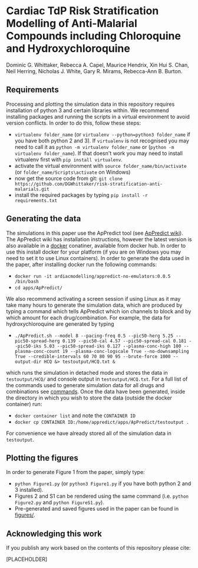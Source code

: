 # Cardiac TdP Risk Stratification Modelling of Anti-Malarial Compounds including Chloroquine and Hydroxychloroquine

Dominic G. Whittaker, Rebecca A. Capel, Maurice Hendrix, Xin Hui S. Chan, Neil Herring, Nicholas J. White, Gary R. Mirams, Rebecca-Ann B. Burton.

## Requirements

Processing and plotting the simulation data in this repository requires installation of python 3 and certain libraries within. We recommend installing packages and running the scripts in a virtual environment to avoid version conflicts. In order to do this, follow these steps:

- `virtualenv folder_name` (or `virtualenv --python=python3 folder_name` if you have both python 2 and 3). If `virtualenv` is not recognised you may need to call it as `python -m virtualenv folder_name` or (`python -m virtualenv folder_name`). If that doesn't work you may need to install virtualenv first with `pip install virtualenv`.
- activate the virtual environment with `source folder_name/bin/activate` (or `folder_name/Scripts\activate` on Windows)
- now get the source code from git: `git clone https://github.com/DGWhittaker/risk-stratification-anti-malarials.git`
- install the required packages by typing `pip install -r requirements.txt`

## Generating the data

The simulations in this paper use the ApPredict tool (see [ApPredict wiki](https://chaste.cs.ox.ac.uk/trac/wiki/ApPredict)). The ApPredict wiki has installation instructions, however the latest version is also available in a [docker](https://www.docker.com/) conatiner, available from docker hub. In order to use this install docker for your platform (if you are on Windows you may need to set it to use Linux containers). In order to generate the data used in the paper, after installing docker run the following commands:

- `docker run -it ardiacmodelling/appredict-no-emulators:0.0.5 /bin/bash`
- `cd apps/ApPredict/`

We also recommend activating a screen session if using Linux as it may take many hours to generate the simulation data, which are produced by typing a command which tells ApPredict which ion channels to block and by which amount for each drug/combination. For example, the data for hydroxychloroquine are generated by typing

- `./ApPredict.sh --model 8 --pacing-freq 0.5 --pic50-herg 5.25 --pic50-spread-herg 0.139 --pic50-cal 4.57 --pic50-spread-cal 0.181 --pic50-iks 5.03 --pic50-spread-iks 0.127 --plasma-conc-high 100 --plasma-conc-count 19 --plasma-conc-logscale True --no-downsampling True --credible-intervals 60 70 80 90 95 --brute-force 1000 --output-dir HCQ &> testoutput/HCQ.txt &`

which runs the simulation in detached mode and stores the data in `testoutput/HCQ/` and console output in `testoutput/HCQ.txt`. For a full list of the commands used to generate simulation data for all drugs and combinations see [commands](./commands). Once the data have been generated, inside the directory in which you wish to store the data (outside the docker container) run:

- `docker container list` and note the `CONTAINER ID`
- `docker cp CONTAINER ID:/home/appredict/apps/ApPredict/testoutput .` 

For convenience we have already stored all of the simulation data in `testoutput`.

## Plotting the figures

In order to generate Figure 1 from the paper, simply type:

- `python Figure1.py` (or `python3 Figure1.py` if you have both python 2 and 3 installed).
- Figures 2 and S1 can be rendered using the same command (i.e. `python Figure2.py` and `python FigureS1.py`).
- Pre-generated and saved figures used in the paper can be found in [figures/](./figures).

## Acknowledging this work

If you publish any work based on the contents of this repository please cite:

<!-- Whittaker, D. G., Capel, R. A., Hendrix, M., Chan, X. H. S., Herring, S., White, N. J., Mirams, G. R., Burton, R. A. B. -->
<!-- Cardiac TdP Risk Stratification Modelling of Anti-Malarial Compounds including Chloroquine and Hydroxychloroquine. -->
[PLACEHOLDER]
